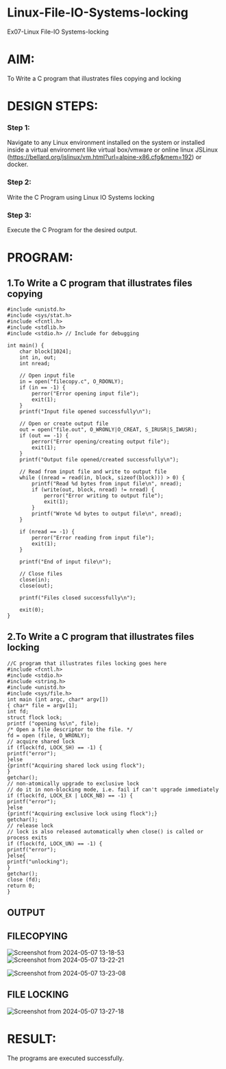 # Linux-File-IO-Systems-locking
Ex07-Linux File-IO Systems-locking
# AIM:
To Write a C program that illustrates files copying and locking

# DESIGN STEPS:

### Step 1:

Navigate to any Linux environment installed on the system or installed inside a virtual environment like virtual box/vmware or online linux JSLinux (https://bellard.org/jslinux/vm.html?url=alpine-x86.cfg&mem=192) or docker.

### Step 2:

Write the C Program using Linux IO Systems locking

### Step 3:

Execute the C Program for the desired output. 

# PROGRAM:

## 1.To Write a C program that illustrates files copying 

```
#include <unistd.h>
#include <sys/stat.h>
#include <fcntl.h>
#include <stdlib.h>
#include <stdio.h> // Include for debugging

int main() {
    char block[1024];
    int in, out;
    int nread;

    // Open input file
    in = open("filecopy.c", O_RDONLY);
    if (in == -1) {
        perror("Error opening input file");
        exit(1);
    }
    printf("Input file opened successfully\n");

    // Open or create output file
    out = open("file.out", O_WRONLY|O_CREAT, S_IRUSR|S_IWUSR);
    if (out == -1) {
        perror("Error opening/creating output file");
        exit(1);
    }
    printf("Output file opened/created successfully\n");

    // Read from input file and write to output file
    while ((nread = read(in, block, sizeof(block))) > 0) {
        printf("Read %d bytes from input file\n", nread);
        if (write(out, block, nread) != nread) {
            perror("Error writing to output file");
            exit(1);
        }
        printf("Wrote %d bytes to output file\n", nread);
    }

    if (nread == -1) {
        perror("Error reading from input file");
        exit(1);
    }

    printf("End of input file\n");

    // Close files
    close(in);
    close(out);

    printf("Files closed successfully\n");

    exit(0);
}

```





## 2.To Write a C program that illustrates files locking
```
//C program that illustrates files locking goes here
#include <fcntl.h>
#include <stdio.h>
#include <string.h>
#include <unistd.h>
#include <sys/file.h>
int main (int argc, char* argv[])
{ char* file = argv[1];
int fd;
struct flock lock;
printf ("opening %s\n", file);
/* Open a file descriptor to the file. */
fd = open (file, O_WRONLY);
// acquire shared lock
if (flock(fd, LOCK_SH) == -1) {
printf("error");
}else
{printf("Acquiring shared lock using flock");
}
getchar();
// non-atomically upgrade to exclusive lock
// do it in non-blocking mode, i.e. fail if can't upgrade immediately
if (flock(fd, LOCK_EX | LOCK_NB) == -1) {
printf("error");
}else
{printf("Acquiring exclusive lock using flock");}
getchar();
// release lock
// lock is also released automatically when close() is called or process exits
if (flock(fd, LOCK_UN) == -1) {
printf("error");
}else{
printf("unlocking");
}
getchar();
close (fd);
return 0;
}

```



## OUTPUT

## FILECOPYING
![Screenshot from 2024-05-07 13-18-53](https://github.com/Kathiresan-23013376/Linux-File-IO-Systems-locking/assets/150008375/0a9d7503-8083-4711-b544-10a764333e47)
![Screenshot from 2024-05-07 13-22-21](https://github.com/Kathiresan-23013376/Linux-File-IO-Systems-locking/assets/150008375/b43e1a1b-98bc-48cb-8148-6fae93945bac)

![Screenshot from 2024-05-07 13-23-08](https://github.com/Kathiresan-23013376/Linux-File-IO-Systems-locking/assets/150008375/561e41a2-8811-4143-9fcc-a37f5c101e0c)


## FILE LOCKING

![Screenshot from 2024-05-07 13-27-18](https://github.com/Kathiresan-23013376/Linux-File-IO-Systems-locking/assets/150008375/0b4969cd-ee4b-49be-af3e-961095f01284)



# RESULT:
The programs are executed successfully.
